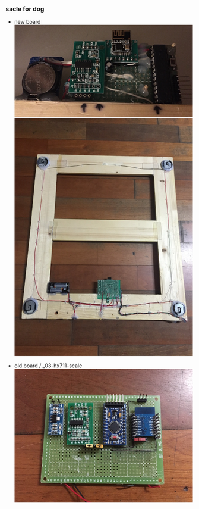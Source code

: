 ### sacle for dog ###

- new board
![0](./pics/IMG_5766.jpg)
![1](./pics/IMG_5763.JPG)

- old board / _03-hx711-scale
![2](./pics/IMG_5765.JPG)

